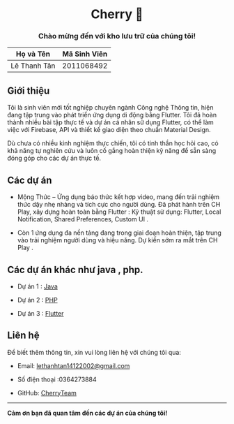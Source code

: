 <div align="center">

# Cherry :cherries:

### Chào mừng đến với kho lưu trữ của chúng tôi!

</div>

| Họ và Tên          | Mã Sinh Viên |
| ------------------ | ------------ |
| Lê Thanh Tân       | 2011068492   |


## Giới thiệu


Tôi là sinh viên mới tốt nghiệp chuyên ngành Công nghệ Thông tin, hiện đang tập trung vào phát triển ứng dụng di động bằng Flutter. Tôi đã hoàn thành nhiều bài tập thực tế và dự án cá nhân sử dụng Flutter, có thể làm việc với Firebase, API và thiết kế giao diện theo chuẩn Material Design.

Dù chưa có nhiều kinh nghiệm thực chiến, tôi có tinh thần học hỏi cao, có khả năng tự nghiên cứu và luôn cố gắng hoàn thiện kỹ năng để sẵn sàng đóng góp cho các dự án thực tế.

## Các dự án 

* Mộng Thức – Ứng dụng báo thức kết hợp video, mang đến trải nghiệm thức dậy nhẹ nhàng và tích cực cho người dùng. Đã phát hành trên CH Play, xây dựng hoàn toàn bằng Flutter :
Kỹ thuật sử dụng: Flutter, Local Notification, Shared Preferences, Custom UI .

* Còn 1 ứng dụng đa nền tảng đang trong giai đoạn hoàn thiện, tập trung vào trải nghiệm người dùng và hiệu năng. Dự kiến sớm ra mắt trên CH Play .

## Các dự án khác như java , php.

- Dự án 1 : [Java](https://github.com/lethanhtan14122002/Java/tree/master)

- Dự án 2 : [PHP](https://github.com/lethanhtan14122002/DA.PHP)

- Dự án 3 : [Flutter](https://github.com/lethanhtan14122002/Flutter/tree/main)

## Liên hệ

Để biết thêm thông tin, xin vui lòng liên hệ với chúng tôi qua:

- Email: lethanhtan14122002@gmail.com

- Số điện thoại :0364273884

- GitHub: [CherryTeam](https://github.com/lethanhtan14122002/DA.NNPTUDM)

---

**Cảm ơn bạn đã quan tâm đến các dự án của chúng tôi!**


